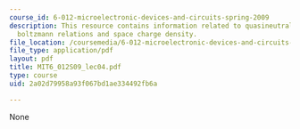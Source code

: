 ```yaml
---
course_id: 6-012-microelectronic-devices-and-circuits-spring-2009
description: This resource contains information related to quasineutral situation,
  boltzmann relations and space charge density.
file_location: /coursemedia/6-012-microelectronic-devices-and-circuits-spring-2009/2a02d79958a93f067bd1ae334492fb6a_MIT6_012S09_lec04.pdf
file_type: application/pdf
layout: pdf
title: MIT6_012S09_lec04.pdf
type: course
uid: 2a02d79958a93f067bd1ae334492fb6a

---
```

None